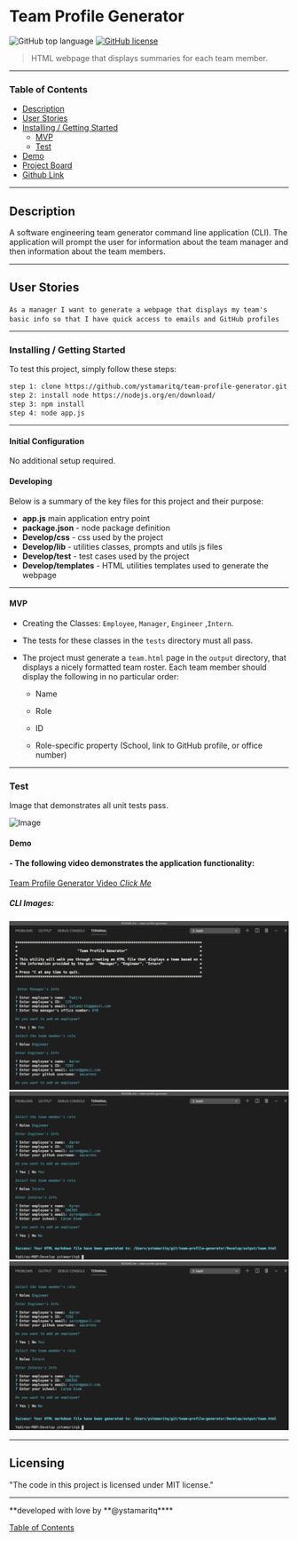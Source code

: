 # Team Profile Generator

![GitHub top language](https://img.shields.io/github/languages/top/ystamaritq/team-profile-generator)
[![GitHub license](https://img.shields.io/github/license/ystamaritq/team-profile-generator)](https://github.com/ystamaritq/team-profile-generator/blob/master/LICENSE)

> HTML webpage that displays summaries for each team member.
> <br>

</div>

---

### Table of Contents

- [Description](#description)
- [User Stories](#user-stories)
- [Installing / Getting Started](#inslalling-/-getting-started)
  - [MVP](#mvp)
  - [Test](#test)
- [Demo](#demo)
- [Project Board](https://github.com/ystamaritq/team-profile-generator/projects "team-profile-generator")
- [Github Link](https://github.com/ystamaritq/team-profile-generator "github-project-link")

---

## Description

A software engineering team generator command line application (CLI). The application will prompt the user for information about the team manager and then information about the team members.

---

## User Stories

`As a manager I want to generate a webpage that displays my team's basic info so that I have quick access to emails and GitHub profiles`

---

### Installing / Getting Started

To test this project, simply follow these steps:

```
step 1: clone https://github.com/ystamaritq/team-profile-generator.git
step 2: install node https://nodejs.org/en/download/
step 3: npm install
step 4: node app.js

```

---

#### Initial Configuration

No additional setup required.

#### Developing

Below is a summary of the key files for this project and their purpose:

- **app.js** main application entry point
- **package.json** - node package definition
- **Develop/css** - css used by the project
- **Develop/lib** - utilities classes, prompts and utils js files
- **Develop/test** - test cases used by the project
- **Develop/templates** - HTML utilities templates used to generate the webpage

---

#### MVP

- Creating the Classes: `Employee`, `Manager`, `Engineer` ,`Intern`.
- The tests for these classes in the `tests` directory must all pass.
- The project must generate a `team.html` page in the `output` directory, that displays a nicely formatted team roster. Each team member should display the following in no particular order:

  - Name

  - Role

  - ID

  - Role-specific property (School, link to GitHub profile, or office number)

---

### Test

Image that demonstrates all unit tests pass.

![Image](./Assets/imgs/test.png)

#### Demo

#### - The following video demonstrates the application functionality:

[Team Profile Generator Video _Click Me_](https://github.com/ystamaritq/team-profile-generator)

##### CLI Images:

![Image](./Assets/imgs/1.png)
![Image](./Assets/imgs/2.png)
![Image](./Assets/imgs/3.png)

---

## Licensing

"The code in this project is licensed under MIT license."

---

**developed with love by **@ystamaritq\*\*\*\*

[Table of Contents](#table-of-contents)
